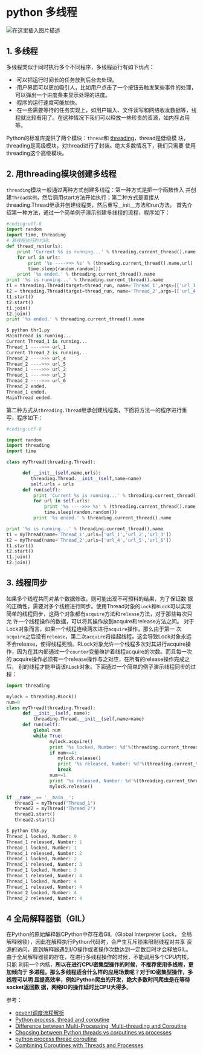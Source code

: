 #  python 多线程

![在这里插入图片描述](https://img-blog.csdnimg.cn/2813db4b25134c7faff1e1dce51c6346.png)


## 1. 多线程
多线程类似于同时执行多个不同程序，多线程运行有如下优点：

 - ·可以把运行时间长的任务放到后台去处理。
 - ·用户界面可以更加吸引人，比如用户点击了一个按钮去触发某些事件的处理， 可以弹出一个进度条来显示处理的进度。
 - ·程序的运行速度可能加快。
 - ·在一些需要等待的任务实现上，如用户输入、文件读写和网络收发数据等，线
   程就比较有用了。在这种情况下我们可以释放一些珍贵的资源，如内存占用等。

Python的标准库提供了两个模块：`thread`和 [threading](https://blog.csdn.net/xixihahalelehehe/article/details/106824914)，thread是低级模 块，threading是高级模块，对thread进行了封装。绝大多数情况下，我们只需要 使用threading这个高级模块。
## 2. 用threading模块创建多线程
`threading`模块一般通过两种方式创建多线程：第一种方式是把一个函数传入 并创建`Thread实例`，然后调用start方法开始执行；第二种方式是直接从 threading.Thread继承并创建线程类，然后重写__init__方法和run方法。
首先介绍第一种方法，通过一个简单例子演示创建多线程的流程，程序如下：

```python
#coding:utf-8
import random     
import time, threading     
# 新线程执行的代码:     
def thread_run(urls):        
    print 'Current %s is running...' % threading.current_thread().name        
    for url in urls:                
        print '%s ---->>> %s' % (threading.current_thread().name,url)                
        time.sleep(random.random())        
    print '%s ended.' % threading.current_thread().name          
print '%s is running...' % threading.current_thread().name     
t1 = threading.Thread(target=thread_run, name='Thread_1',args=(['url_1','url_2','url_3'],))     
t2 = threading.Thread(target=thread_run, name='Thread_2',args=(['url_4','url_5','url_6'],))     
t1.start()     
t2.start()     
t1.join()     
t2.join()     
print '%s ended.' % threading.current_thread().name
```

```python
$ python thr1.py
MainThread is running...
Current Thread_1 is running...
Thread_1 ---->>> url_1
Current Thread_2 is running...
Thread_2 ---->>> url_4
Thread_2 ---->>> url_5
Thread_1 ---->>> url_2
Thread_1 ---->>> url_3
Thread_2 ---->>> url_6
Thread_2 ended.
Thread_1 ended.
MainThread ended.
```
第二种方式从`threading.Thread`继承创建线程类，下面将方法一的程序进行重 写，程序如下：
 
 

```python
#coding:utf-8

import random     
import threading     
import time     

class myThread(threading.Thread):        

      def __init__(self,name,urls):                
         threading.Thread.__init__(self,name=name)                
         self.urls = urls             
      def run(self):                
          print 'Current %s is running...' % threading.current_thread().name                
          for url in self.urls:                        
              print '%s ---->>> %s' % (threading.current_thread().name,url)                        
              time.sleep(random.random())                
          print '%s ended.' % threading.current_thread().name     

print '%s is running...' % threading.current_thread().name     
t1 = myThread(name='Thread_1',urls=['url_1','url_2','url_3'])     
t2 = myThread(name='Thread_2',urls=['url_4','url_5','url_6'])     
t1.start()     
t2.start()     
t1.join()     
t2.join()
```

## 3. 线程同步
如果多个线程共同对某个数据修改，则可能出现不可预料的结果，为了保证数 据的正确性，需要对多个线程进行同步。使用Thread对象的`Lock`和`RLock`可以实现 简单的线程同步，这两个对象都有`acquire`方法和`release`方法，对于那些每次只允 许一个线程操作的数据，可以将其操作放到acquire和release方法之间。
对于Lock对象而言，如果一个线程连续两次进行`acquire`操作，那么由于第一 次`acquire`之后没有`release`，第二次`acquire`将挂起线程。这会导致Lock对象永远 不会release，使得线程死锁。RLock对象允许一个线程多次对其进行acquire操 作，因为在其内部通过一个`counter`变量维护着线程acquire的次数。而且每一次的 acquire操作必须有一个release操作与之对应，在所有的release操作完成之后， 别的线程才能申请该`RLock`对象。下面通过一个简单的例子演示线程同步的过程：

```python
import threading

mylock = threading.RLock()     
num=0     
class myThread(threading.Thread):        
      def __init__(self, name):                
          threading.Thread.__init__(self,name=name)             
      def run(self):                
          global num                
          while True:                        
                mylock.acquire()                        
                print '%s locked, Number: %d'%(threading.current_thread().name, num)                        
                if num>=4:                                
                   mylock.release()                                
                   print '%s released, Number: %d'%(threading.current_thread().name, num)
                   break                        
                num+=1                        
                print '%s released, Number: %d'%(threading.current_thread().name, num)                        
                mylock.release()               

if __name__== '__main__':        
   thread1 = myThread('Thread_1')        
   thread2 = myThread('Thread_2')        
   thread1.start()        
   thread2.start()
```

```python
$ python th3.py
Thread_1 locked, Number: 0
Thread_1 released, Number: 1
Thread_1 locked, Number: 1
Thread_1 released, Number: 2
Thread_1 locked, Number: 2
Thread_1 released, Number: 3
Thread_1 locked, Number: 3
Thread_1 released, Number: 4
Thread_1 locked, Number: 4
Thread_1 released, Number: 4
Thread_2 locked, Number: 4
Thread_2 released, Number: 4
```
## 4 全局解释器锁（GIL）
在Python的原始解释器CPython中存在着GIL（Global Interpreter Lock， 全局解释器锁），因此在解释执行Python代码时，会产生互斥锁来限制线程对共享 资源的访问，直到解释器遇到I/O操作或者操作次数达到一定数目时才会释放GIL。 由于全局解释器锁的存在，在进行多线程操作的时候，不能调用多个CPU内核，只能 利用一个内核，**所以在进行CPU密集型操作的时候，不推荐使用多线程，更加倾向于 多进程。那么多线程适合什么样的应用场景呢？对于IO密集型操作，多线程可以明 显提高效率，例如Python爬虫的开发，绝大多数时间爬虫是在等待socket返回数 据，网络IO的操作延时比CPU大得多**。

参考：

 - [gevent调度流程解析](https://www.cnblogs.com/xybaby/p/6370799.html)
 - [Python process, thread and coroutine](https://pythonmana.com/2020/12/20201217122757825b.html)
 - [Difference between Multi-Processing, Multi-threading and Coroutine](https://sekiro-j.github.io/post/tcp/)
 - [Choosing between Python threads vs coroutines vs processes](https://blog.vijayprasanna13.me/posts/python-threads-coroutines-processes/)
 - [python process thread coroutine](https://copyfuture.com/blogs-details/202204300024361017)
 - [Combining Coroutines with Threads and Processes](https://pymotw.com/3/asyncio/executors.html)
